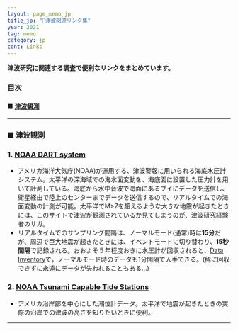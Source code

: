 ```yaml
---
layout: page_memo_jp
title_jp: "🌊津波関連リンク集"
year: 2021
tag: memo
category: jp
cont: Links
---
```

**津波研究に関連する調査で便利なリンクをまとめています。**


<div class="box22">

<h3> <strong> 目次 </strong> </h3>
<h4> <strong>
 ■ <a href="#津波観測"> 津波観測 </a> <br/>
 <!-- ■  <a href="#日本の火山"> 日本の火山 </a> <br/>
 ■  <a href="#火山研究に使うデータ"> 火山学研究に使うデータ </a> <br/> -->
</strong> </h4>
</div>

---

<a id="津波観測"> </a>

### **■ 津波観測**


### 1. [NOAA DART system](https://www.ndbc.noaa.gov/dart.shtml)
- アメリカ海洋大気庁(NOAA)が運用する、津波警報に用いられる海底水圧計システム。太平洋の深海域での海水面変動を、海底面に設置した圧力計を用いて計測している。海底から水中音波で海面にあるブイにデータを送信し、衛星経由で陸上のセンターまでデータを送信するので、リアルタイムでの海面変動の計測が可能。太平洋でM>7を超えるような大きな地震が起きたときには、このサイトで津波が観測されているか見てしまうのが、津波研究経験者のサガ。
- リアルタイムでのサンプリング間隔は、ノーマルモード(通常)時は**15分**だが、周辺で巨大地震が起きたときには、イベントモードに切り替わり、**15秒間隔**で記録される。おおよそ５年程度おきに水圧計が回収されると、[Data Inventory](https://www.ngdc.noaa.gov/hazard/dart/)で，ノーマルモード時のデータも1分間隔で入手できる。(稀に回収できずに永遠にデータが失われることもある...)

### 2. [NOAA Tsunami Capable Tide Stations](https://tidesandcurrents.noaa.gov/tsunami/#)
- アメリカ沿岸部を中心にした潮位計データ。太平洋で地震が起きたときの実際の沿岸での津波の高さを知りたいときに便利。
---
